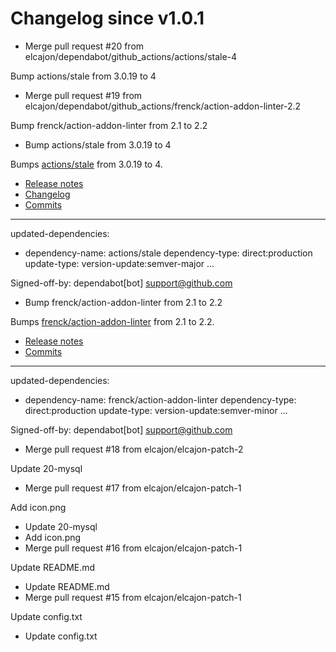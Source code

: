 # Changelog since v1.0.1
- Merge pull request #20 from elcajon/dependabot/github_actions/actions/stale-4

Bump actions/stale from 3.0.19 to 4 
- Merge pull request #19 from elcajon/dependabot/github_actions/frenck/action-addon-linter-2.2

Bump frenck/action-addon-linter from 2.1 to 2.2 
- Bump actions/stale from 3.0.19 to 4

Bumps [actions/stale](https://github.com/actions/stale) from 3.0.19 to 4.
- [Release notes](https://github.com/actions/stale/releases)
- [Changelog](https://github.com/actions/stale/blob/main/CHANGELOG.md)
- [Commits](https://github.com/actions/stale/compare/v3.0.19...v4)

---
updated-dependencies:
- dependency-name: actions/stale
  dependency-type: direct:production
  update-type: version-update:semver-major
...

Signed-off-by: dependabot[bot] <support@github.com> 
- Bump frenck/action-addon-linter from 2.1 to 2.2

Bumps [frenck/action-addon-linter](https://github.com/frenck/action-addon-linter) from 2.1 to 2.2.
- [Release notes](https://github.com/frenck/action-addon-linter/releases)
- [Commits](https://github.com/frenck/action-addon-linter/compare/v2.1...v2.2)

---
updated-dependencies:
- dependency-name: frenck/action-addon-linter
  dependency-type: direct:production
  update-type: version-update:semver-minor
...

Signed-off-by: dependabot[bot] <support@github.com> 
- Merge pull request #18 from elcajon/elcajon-patch-2

Update 20-mysql 
- Merge pull request #17 from elcajon/elcajon-patch-1

Add icon.png 
- Update 20-mysql 
- Add icon.png 
- Merge pull request #16 from elcajon/elcajon-patch-1

Update README.md 
- Update README.md 
- Merge pull request #15 from elcajon/elcajon-patch-1

Update config.txt 
- Update config.txt 
